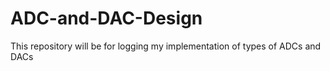 # ADC-and-DAC-Design
This repository will be for logging my implementation of types of ADCs and DACs
